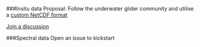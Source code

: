 ###Insitu data
Proposal: Follow the underwater glider community and utilise a [custom NetCDF format](https://github.com/ioos/ioosngdac)

[Join a discussion](https://github.com/RDA-sUAS-Data-IG/sUASData/issues/3)


###Spectral data
Open an issue to kickstart